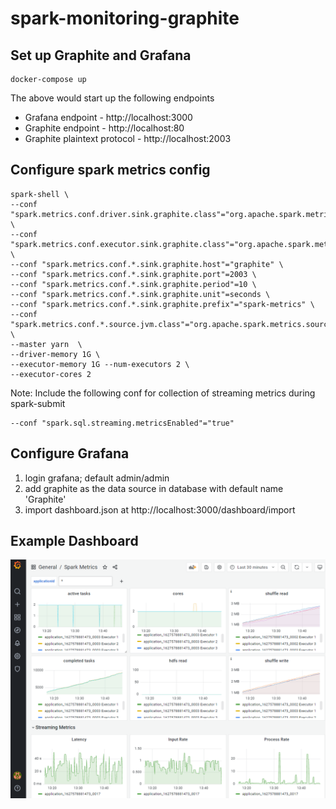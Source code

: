 # spark-monitoring-graphite

## Set up Graphite and Grafana

```
docker-compose up
``` 
The above would start up the following endpoints
- Grafana endpoint - http://localhost:3000
- Graphite endpoint - http://localhost:80
- Graphite plaintext protocol - http://localhost:2003

## Configure spark metrics config 

```
spark-shell \
--conf "spark.metrics.conf.driver.sink.graphite.class"="org.apache.spark.metrics.sink.GraphiteSink" \
--conf "spark.metrics.conf.executor.sink.graphite.class"="org.apache.spark.metrics.sink.GraphiteSink" \
--conf "spark.metrics.conf.*.sink.graphite.host"="graphite" \
--conf "spark.metrics.conf.*.sink.graphite.port"=2003 \
--conf "spark.metrics.conf.*.sink.graphite.period"=10 \
--conf "spark.metrics.conf.*.sink.graphite.unit"=seconds \
--conf "spark.metrics.conf.*.sink.graphite.prefix"="spark-metrics" \
--conf "spark.metrics.conf.*.source.jvm.class"="org.apache.spark.metrics.source.JvmSource" \
--master yarn  \
--driver-memory 1G \
--executor-memory 1G --num-executors 2 \
--executor-cores 2
``` 

Note: Include the following conf for collection of streaming metrics during spark-submit
```
--conf "spark.sql.streaming.metricsEnabled"="true"
```

## Configure Grafana
1. login grafana; default admin/admin
2. add graphite as the data source in database with default name 'Graphite'
2. import dashboard.json at http://localhost:3000/dashboard/import  

## Example Dashboard
![spark-metrics-dashboard-example-screenshot](screenshot.png)
